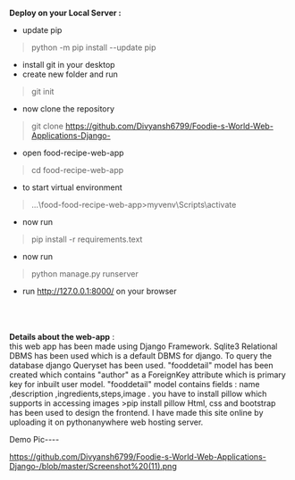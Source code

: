  **Deploy on your Local Server :** 
   * update pip 
   >python -m pip install --update pip
   * install git in your desktop
   * create new folder and run
   >git init
   * now clone the repository
   >git clone https://github.com/Divyansh6799/Foodie-s-World-Web-Applications-Django-
   * open food-recipe-web-app
   >cd food-recipe-web-app
   * to start virtual environment 
   >...\food-food-recipe-web-app>myvenv\Scripts\activate
   * now run 
   >pip install -r requirements.text
   * now run 
   >python manage.py runserver
   * run http://127.0.0.1:8000/ on your browser 
  <br><br><br><br>
  
  
  **Details about the web-app** :<br> 
    this web app has been made using Django Framework. Sqlite3 Relational DBMS has been used which is a default DBMS for django.
    To query the database django Queryset has been used. "fooddetail" model has been created which contains "author" as a ForeignKey  attribute which is primary key for inbuilt user model. "fooddetail" model contains fields : name ,description ,ingredients,steps,image .
    you have to install pillow which supports in accessing images
    >pip install pillow 
    Html, css and bootstrap has been used to design the frontend.
    I have made this site online by uploading it on pythonanywhere web hosting server.


Demo Pic----

https://github.com/Divyansh6799/Foodie-s-World-Web-Applications-Django-/blob/master/Screenshot%20(11).png
